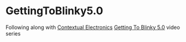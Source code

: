 # GettingToBlinky5.0
Following along with [Contextual Electronics](https://www.youtube.com/channel/UCkJRycUz2CylxpiP-zMePow) [Getting To Blinky 5.0](https://www.youtube.com/watch?v=LaUd8WfFooU&list=PLy2022BX6EspFAKBCgRuEuzapuz_4aJCn) video series
